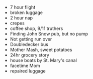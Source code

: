 - 7 hour flight
- broken luggage
- 2 hour nap
- crepes
- coffee shop,  9/11 truthers
- Finding John Snow pub, but no pump
- Not getting run over
- Doubledecker bus
- Mother Mash, sweet potatoes
- 24hr grocery story
- house boats by St. Mary's canal
- facetime Mom
- repaired luggage
